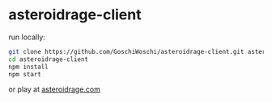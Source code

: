 # asteroidrage-client
 
 run locally:
```bash
git clone https://github.com/GoschiWoschi/asteroidrage-client.git asteroidrage-client
cd asteroidrage-client
npm install
npm start
```

or play at [asteroidrage.com](https://asteroidrage.com)
